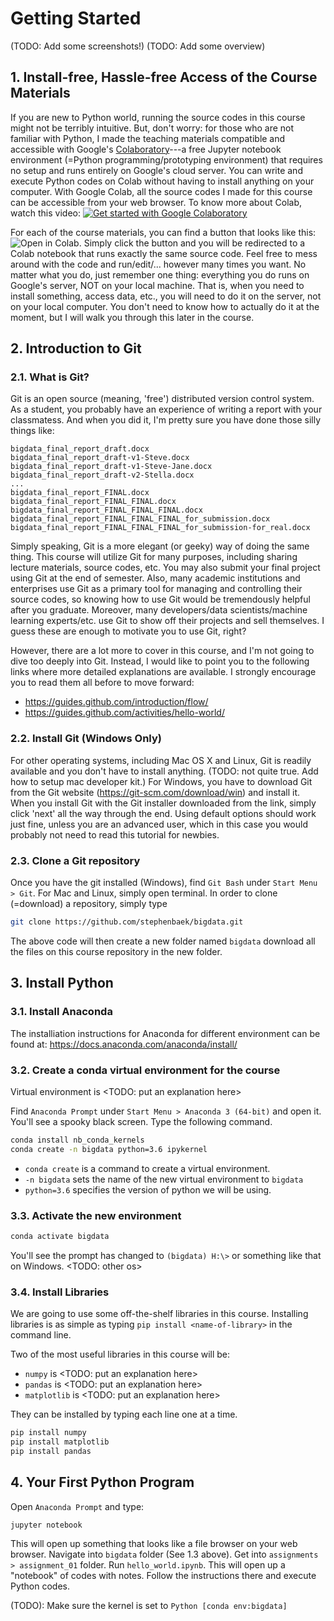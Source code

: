 # Getting Started
(TODO: Add some screenshots!)
(TODO: Add some overview)

## 1. Install-free, Hassle-free Access of the Course Materials
If you are new to Python world, running the source codes in this course might not be terribly intuitive. But, don't worry: for those who are not familiar with Python, I made the teaching materials compatible and accessible with Google's [Colaboratory](https://colab.research.google.com)---a free Jupyter notebook environment (=Python programming/prototyping environment) that requires no setup and runs entirely on Google's cloud server. You can write and execute Python codes on Colab without having to install anything on your computer. With Google Colab, all the source codes I made for this course can be accessible from your web browser. To know more about Colab, watch this video:
[![Get started with Google Colaboratory](http://img.youtube.com/vi/inN8seMm7UI/0.jpg)](http://www.youtube.com/watch?v=inN8seMm7UI)

For each of the course materials, you can find a button that looks like this: ![Open in Colab](https://colab.research.google.com/assets/colab-badge.svg "Open and Execute in Google Colaboratory"). Simply click the button and you will be redirected to a Colab notebook that runs exactly the same source code. Feel free to mess around with the code and run/edit/... however many times you want. No matter what you do, just remember one thing: everything you do runs on Google's server, NOT on your local machine. That is, when you need to install something, access data, etc., you will need to do it on the server, not on your local computer. You don't need to know how to actually do it at the moment, but I will walk you through this later in the course.


## 2. Introduction to Git
### 2.1. What is Git?
Git is an open source (meaning, 'free') distributed version control system.
As a student, you probably have an experience of writing a report with your classmatess.
And when you did it, I'm pretty sure you have done those silly things like:
```
bigdata_final_report_draft.docx
bigdata_final_report_draft-v1-Steve.docx
bigdata_final_report_draft-v1-Steve-Jane.docx
bigdata_final_report_draft-v2-Stella.docx
...
bigdata_final_report_FINAL.docx
bigdata_final_report_FINAL_FINAL.docx
bigdata_final_report_FINAL_FINAL_FINAL.docx
bigdata_final_report_FINAL_FINAL_FINAL_for_submission.docx
bigdata_final_report_FINAL_FINAL_FINAL_for_submission-for_real.docx
```
Simply speaking, Git is a more elegant (or geeky) way of doing the same thing.
This course will utilize Git for many purposes, including sharing lecture materials, source codes, etc.
You may also submit your final project using Git at the end of semester.
Also, many academic institutions and enterprises use Git as a primary tool for managing and controlling their source codes,
so knowing how to use Git would be tremendously helpful after you graduate.
Moreover, many developers/data scientists/machine learning experts/etc. use Git to show off their projects and sell themselves.
I guess these are enough to motivate you to use Git, right?

However, there are a lot more to cover in this course, and I'm not going to dive too deeply into Git. 
Instead, I would like to point you to the following links where more detailed explanations are available.
I strongly encourage you to read them all before to move forward:
- https://guides.github.com/introduction/flow/
- https://guides.github.com/activities/hello-world/

### 2.2. Install Git (Windows Only)
For other operating systems, including Mac OS X and Linux, Git is readily available and you don't have to install anything. (TODO: not quite true. Add how to setup mac developer kit.) For Windows, you have to download Git from the Git website (https://git-scm.com/download/win) and install it. When you install Git with the Git installer downloaded from the link, simply click 'next' all the way through the end. Using default options should work just fine, unless you are an advanced user, which in this case you would probably not need to read this tutorial for newbies.

### 2.3. Clone a Git repository
Once you have the git installed (Windows), find `Git Bash` under `Start Menu > Git`. For Mac and Linux, simply open terminal.
In order to clone (=download) a repository, simply type
```bash
git clone https://github.com/stephenbaek/bigdata.git
```
The above code will then create a new folder named `bigdata` download all the files on this course repository in the new folder.


## 3. Install Python

### 3.1. Install Anaconda

The installiation instructions for Anaconda for different environment can be found at:
https://docs.anaconda.com/anaconda/install/

### 3.2. Create a conda virtual environment for the course
Virtual environment is <TODO: put an explanation here>

Find `Anaconda Prompt` under `Start Menu > Anaconda 3 (64-bit)` and open it.
You'll see a spooky black screen. Type the following command.
```bash
conda install nb_conda_kernels
conda create -n bigdata python=3.6 ipykernel
```
- `conda create` is a command to create a virtual environment.
- `-n bigdata` sets the name of the new virtual environment to `bigdata`
- `python=3.6` specifies the version of python we will be using.

### 3.3. Activate the new environment
```bash
conda activate bigdata
```
You'll see the prompt has changed to `(bigdata) H:\>` or something like that on Windows. <TODO: other os>

### 3.4. Install Libraries
We are going to use some off-the-shelf libraries in this course.
Installing libraries is as simple as typing `pip install <name-of-library>` in the command line.

Two of the most useful libraries in this course will be:
- `numpy` is <TODO: put an explanation here>
- `pandas` is <TODO: put an explanation here>
- `matplotlib` is <TODO: put an explanation here>

They can be installed by typing each line one at a time.
```bash
pip install numpy
pip install matplotlib
pip install pandas
```

## 4. Your First Python Program

Open `Anaconda Prompt` and type:
```bash
jupyter notebook
```
This will open up something that looks like a file browser on your web browser. Navigate into `bigdata` folder (See 1.3 above).
Get into `assignments > assignment_01` folder. Run `hello_world.ipynb`. This will open up a "notebook" of codes with notes.
Follow the instructions there and execute Python codes.

(TODO): Make sure the kernel is set to `Python [conda env:bigdata]`


